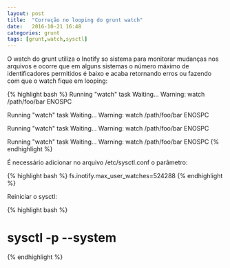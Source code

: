 ```yaml
---
layout: post
title:  "Correção no looping do grunt watch"
date:   2016-10-21 16:48
categories: grunt
tags: [grunt,watch,sysctl]
---
```


O watch do grunt utiliza o Inotify so sistema para monitorar mudanças nos arquivos e ocorre que em
alguns sistemas o número máximo de identificadores permitidos é baixo e acaba retornando erros ou
fazendo com que o watch fique em looping:

{% highlight bash %}
Running "watch" task
Waiting...
Warning: watch /path/foo/bar ENOSPC

Running "watch" task
Waiting...
Warning: watch /path/foo/bar ENOSPC

Running "watch" task
Waiting...
Warning: watch /path/foo/bar ENOSPC

Running "watch" task
Waiting...
Warning: watch /path/foo/bar ENOSPC
{% endhighlight %}

É necessário adicionar no arquivo /etc/sysctl.conf o parâmetro:

{% highlight bash %}
fs.inotify.max_user_watches=524288
{% endhighlight %}

Reiniciar o sysctl:

{% highlight bash %}
# sysctl -p --system
{% endhighlight %}

